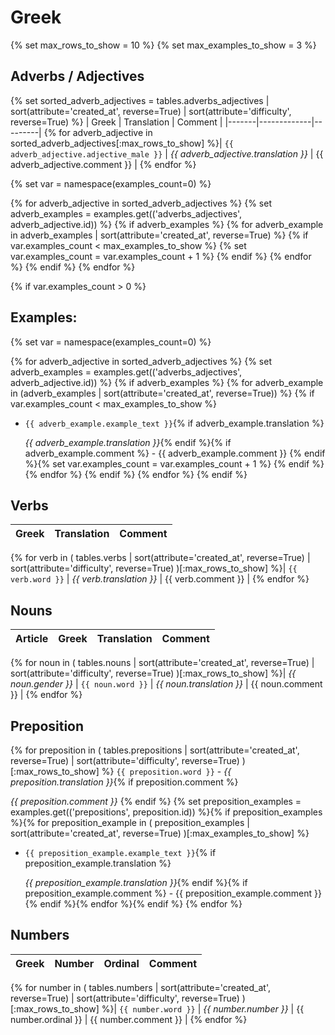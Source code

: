 
# Greek

{% set max_rows_to_show = 10 %}
{% set max_examples_to_show = 3 %}

##  Adverbs / Adjectives
{% 
set sorted_adverb_adjectives = tables.adverbs_adjectives 
    | sort(attribute='created_at', reverse=True)
    | sort(attribute='difficulty', reverse=True)
 %}
| Greek | Translation | Comment |
|-------|-------------|---------|
{% for adverb_adjective in sorted_adverb_adjectives[:max_rows_to_show] 
%}| `{{ adverb_adjective.adjective_male }}` | *{{ adverb_adjective.translation }}* | {{ adverb_adjective.comment }} |
{% endfor %}

{% set var = namespace(examples_count=0) %}

{% for adverb_adjective in sorted_adverb_adjectives %}
    {% set adverb_examples = examples.get(('adverbs_adjectives', adverb_adjective.id)) %}
    {% if adverb_examples %}
        {% for adverb_example in adverb_examples | sort(attribute='created_at', reverse=True) %}
            {% if var.examples_count < max_examples_to_show %}
                {% set var.examples_count = var.examples_count + 1 %}
            {% endif %}
        {% endfor %}
    {% endif %}
{% endfor %}

{% if var.examples_count > 0 %}
## Examples:

{% set var = namespace(examples_count=0) %}

{% for adverb_adjective in sorted_adverb_adjectives %}
{% set adverb_examples = examples.get(('adverbs_adjectives', adverb_adjective.id)) %}
{% if adverb_examples %}
{% for adverb_example in (adverb_examples | sort(attribute='created_at', reverse=True)) %}
{% if var.examples_count < max_examples_to_show %}
- `{{ adverb_example.example_text }}`{% if adverb_example.translation %}

    *{{ adverb_example.translation }}*{% endif %}{% if adverb_example.comment %} - {{ adverb_example.comment }}
{% endif %}{% set var.examples_count = var.examples_count + 1 %}
{% endif %}{% endfor %}
{% endif %}
{% endfor %}
{% endif %}


## Verbs

| Greek | Translation | Comment |
|-------|-------------|---------|
{% for verb in (
    tables.verbs
    | sort(attribute='created_at', reverse=True)
    | sort(attribute='difficulty', reverse=True)
    )[:max_rows_to_show] %}| `{{ verb.word }}` | *{{ verb.translation }}* | {{ verb.comment }} |
{% endfor %}


## Nouns

| Article | Greek | Translation | Comment |
|---------|-------|-------------|---------|
{% for noun in (
    tables.nouns
    | sort(attribute='created_at', reverse=True)
    | sort(attribute='difficulty', reverse=True)
    )[:max_rows_to_show] %}| *{{ noun.gender }}* | `{{ noun.word }}` | *{{ noun.translation }}* | {{ noun.comment }} |
{% endfor %}

## Preposition

{% for preposition in (
    tables.prepositions
    | sort(attribute='created_at', reverse=True)
    | sort(attribute='difficulty', reverse=True)
    )[:max_rows_to_show] %}
`{{ preposition.word }}` - *{{ preposition.translation }}*{% if preposition.comment %}
    
*{{ preposition.comment }}*
{% endif %}
{% set preposition_examples = examples.get(('prepositions', preposition.id)) %}{% if preposition_examples %}{% for preposition_example in (
    preposition_examples
    | sort(attribute='created_at', reverse=True)
    )[:max_examples_to_show] %}
- `{{ preposition_example.example_text }}`{% if preposition_example.translation %}
    
    *{{ preposition_example.translation }}*{% endif %}{% if preposition_example.comment %} - {{ preposition_example.comment }}
{% endif %}{% endfor %}{% endif %}
{% endfor %}

## Numbers

| Greek | Number | Ordinal | Comment |
|-------|--------|---------|---------|
{% for number in (
    tables.numbers
    | sort(attribute='created_at', reverse=True)
    | sort(attribute='difficulty', reverse=True)
    )[:max_rows_to_show] %}| `{{ number.word }}` | *{{ number.number }}* | {{ number.ordinal }} | {{ number.comment }} |
{% endfor %}

